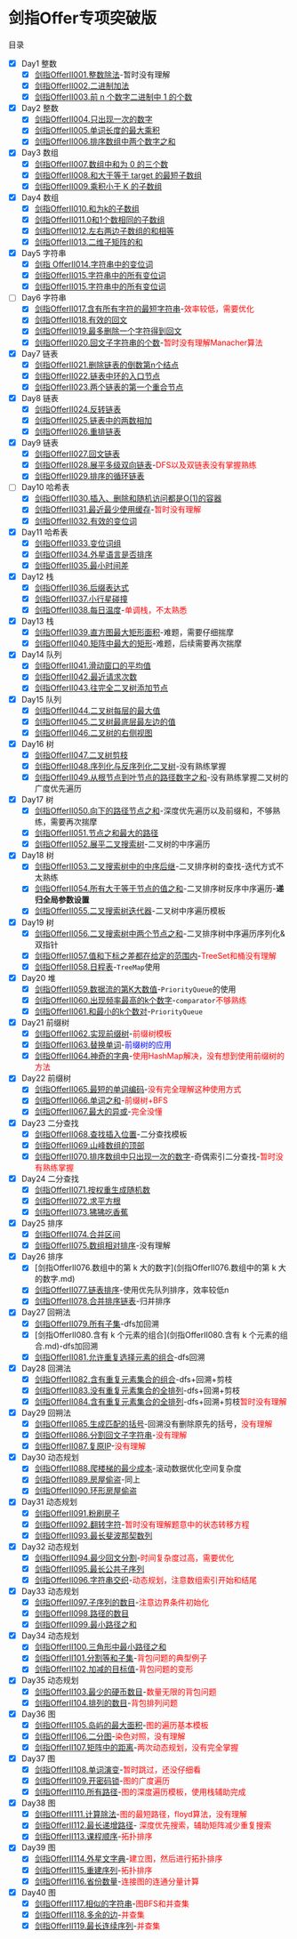 # 剑指Offer专项突破版

目录

- [x] Day1 整数
  - [x] [剑指OfferII001.整数除法](剑指OfferII001.整数除法.md)-暂时没有理解
  - [x] [剑指OfferII002.二进制加法](剑指OfferII002.二进制加法.md)
  - [x] [剑指OfferII003.前 n 个数字二进制中 1 的个数](剑指OfferII003.前n个数字二进制中1的个数.md)
- [x] Day2 整数
  - [x] [剑指OfferII004.只出现一次的数字](剑指OfferII004.只出现一次的数字.md)
  - [x] [剑指OfferII005.单词长度的最大乘积](剑指OfferII005.单词长度的最大乘积.md)
  - [x] [剑指OfferII006.排序数组中两个数字之和](剑指OfferII006.排序数组中两个数字之和.md)
- [x] Day3 数组
  - [x] [剑指OfferII007.数组中和为 0 的三个数](剑指OfferII007.数组中和为0的三个数.md)
  - [x] [剑指OfferII008.和大于等于 target 的最短子数组](剑指OfferII008.和大于等于target的最短子数组.md)
  - [x] [剑指OfferII009.乘积小于 K 的子数组](剑指OfferII009.乘积小于K的子数组.md)
- [x] Day4 数组
  - [x] [剑指OfferII010.和为k的子数组](剑指OfferII010.和为k的子数组.md)
  - [x] [剑指OfferII011.0和1个数相同的子数组](剑指OfferII011.0和1个数相同的子数组.md)
  - [x] [剑指OfferII012.左右两边子数组的和相等](剑指OfferII012.左右两边子数组的和相等.md)
  - [x] [剑指OfferII013.二维子矩阵的和](剑指OfferII013.二维子矩阵的和.md)
- [x] Day5 字符串
  - [x] [剑指 OfferII014.字符串中的变位词](剑指OfferII014.字符串中的变位词.md)
  - [x] [剑指OfferII015.字符串中的所有变位词](剑指OfferII015.字符串中的所有变位词.md)
  - [x] [剑指OfferII015.字符串中的所有变位词](剑指OfferII015.字符串中的所有变位词.md)
- [ ] Day6 字符串
  - [x] [剑指OfferII017.含有所有字符的最短字符串](剑指OfferII017.含有所有字符的最短字符串.md)-<font color="red">效率较低，需要优化</font>
  - [x] [剑指OfferII018.有效的回文](剑指OfferII018.有效的回文.md)
  - [x] [剑指OfferII019.最多删除一个字符得到回文](剑指OfferII019.最多删除一个字符得到回文.md)
  - [x] [剑指OfferII020.回文子字符串的个数](剑指OfferII020.回文子字符串的个数.md)-<font color="red">暂时没有理解Manacher算法</font>
- [x] Day7 链表
  - [x] [剑指OfferII021.删除链表的倒数第n个结点](剑指OfferII021.删除链表的倒数第n个结点.md)
  - [x] [剑指OfferII022.链表中环的入口节点](剑指OfferII022.链表中环的入口节点.md)
  - [x] [剑指OfferII023.两个链表的第一个重合节点](剑指OfferII023.两个链表的第一个重合节点.md)
- [x] Day8 链表
  - [x] [剑指OfferII024.反转链表](剑指OfferII024.反转链表.md)
  - [x] [剑指OfferII025.链表中的两数相加](剑指OfferII025.链表中的两数相加.md)
  - [x] [剑指OfferII026.重排链表](剑指OfferII026.重排链表.md)
- [x] Day9 链表
  - [x] [剑指OfferII027.回文链表](剑指OfferII027.回文链表.md)
  - [x] [剑指OfferII028.展平多级双向链表](剑指OfferII028.展平多级双向链表.md)-<font color="red">DFS以及双链表没有掌握熟练</font>
  - [x] [剑指OfferII029.排序的循环链表](剑指OfferII029.排序的循环链表.md)
- [ ] Day10 哈希表
  - [x] [剑指OfferII030.插入、删除和随机访问都是O(1)的容器](剑指OfferII030.插入、删除和随机访问都是O(1)的容器.md)
  - [x] [剑指OfferII031.最近最少使用缓存](剑指OfferII031.最近最少使用缓存.md)-<font color="red">暂时没有理解</font>
  - [x] [剑指OfferII032.有效的变位词](剑指OfferII032.有效的变位词.md)
- [x] Day11 哈希表
  - [x] [剑指OfferII033.变位词组](剑指OfferII033.变位词组.md)
  - [x] [剑指OfferII034.外星语言是否排序](剑指OfferII034.外星语言是否排序.md)
  - [x] [剑指OfferII035.最小时间差](剑指OfferII035.最小时间差.md)
- [x] Day12 栈
  - [x] [剑指OfferII036.后缀表达式](剑指OfferII036.后缀表达式.md)
  - [x] [剑指OfferII037.小行星碰撞](剑指OfferII037.小行星碰撞.md)
  - [x] [剑指OfferII038.每日温度](剑指OfferII038.每日温度.md)-<font color="red">单调栈，不太熟悉</font>
- [x] Day13 栈
  - [x] [剑指OfferII039.直方图最大矩形面积](剑指OfferII039.直方图最大矩形面积.md)-难题，需要仔细揣摩
  - [x] [剑指OfferII040.矩阵中最大的矩形](剑指OfferII040.矩阵中最大的矩形.md)-难题，后续需要再次揣摩
- [x] Day14 队列
  - [x] [剑指OfferII041.滑动窗口的平均值](剑指OfferII041.滑动窗口的平均值.md)
  - [x] [剑指OfferII042.最近请求次数](剑指OfferII042.最近请求次数.md)
  - [x] [剑指OfferII043.往完全二叉树添加节点](剑指OfferII043.往完全二叉树添加节点.md)
- [x] Day15 队列
  - [x] [剑指OfferII044.二叉树每层的最大值](剑指OfferII044.二叉树每层的最大值.md)
  - [x] [剑指OfferII045.二叉树最底层最左边的值](剑指OfferII045.二叉树最底层最左边的值.md)
  - [x] [剑指OfferII046.二叉树的右侧视图](剑指OfferII046.二叉树的右侧视图.md)
- [x] Day16 树
  - [x] [剑指OfferII047.二叉树剪枝](剑指OfferII047.二叉树剪枝.md)
  - [x] [剑指OfferII048.序列化与反序列化二叉树](剑指OfferII048.序列化与反序列化二叉树.md)-没有熟练掌握
  - [x] [剑指OfferII049.从根节点到叶节点的路径数字之和](剑指OfferII049.从根节点到叶节点的路径数字之和.md)-没有熟练掌握二叉树的广度优先遍历
- [x] Day17 树
  - [x] [剑指OfferII050.向下的路径节点之和](剑指OfferII050.向下的路径节点之和.md)-深度优先遍历以及前缀和，不够熟练，需要再次揣摩
  - [x] [剑指OfferII051.节点之和最大的路径](剑指OfferII051.节点之和最大的路径.md)
  - [x] [剑指OfferII052.展平二叉搜索树](剑指OfferII052.展平二叉搜索树.md)-二叉树的中序遍历
- [x] Day18 树
  - [x] [剑指OfferII053.二叉搜索树中的中序后继](剑指OfferII053.二叉搜索树中的中序后继.md)-二叉排序树的查找-迭代方式不太熟练
  - [x] [剑指OfferII054.所有大于等于节点的值之和](剑指OfferII054.所有大于等于节点的值之和.md)-二叉排序树反序中序遍历-**递归全局参数设置**
  - [x] [剑指OfferII055.二叉搜索树迭代器](剑指OfferII055.二叉搜索树迭代器.md)-二叉树中序遍历模板
- [x] Day19 树
  - [x] [剑指OfferII056.二叉搜索树中两个节点之和](剑指OfferII056.二叉搜索树中两个节点之和.md)-二叉排序树中序遍历序列化&双指针
  - [x] [剑指OfferII057.值和下标之差都在给定的范围内](剑指OfferII057.值和下标之差都在给定的范围内.md)-<font color="red">TreeSet和桶没有理解</font>
  - [x] [剑指OfferII058.日程表](剑指OfferII058.日程表.md)-`TreeMap`使用
- [x] Day20 堆
  - [x] [剑指OfferII059.数据流的第K大数值](剑指OfferII059.数据流的第K大数值.md)-`PriorityQueue`的使用
  - [x] [剑指OfferII060.出现频率最高的k个数字](剑指OfferII060.出现频率最高的k个数字.md)-`comparator`<font color="red">不够熟练</font>
  - [x] [剑指OfferII061.和最小的k个数对](剑指OfferII061.和最小的k个数对.md)-`PriorityQueue`
- [x] Day21 前缀树
  - [x] [剑指OfferII062.实现前缀树](剑指OfferII062.实现前缀树.md)-<font color="red">前缀树模板</font>
  - [x] [剑指OfferII063.替换单词](剑指OfferII063.替换单词.md)-<font color="blue">前缀树的应用</font>
  - [x] [剑指OfferII064.神奇的字典](剑指OfferII064.神奇的字典.md)-<font color="red">使用HashMap解决，没有想到使用前缀树的方法</font>
- [x] Day22 前缀树
  - [x] [剑指OfferII065.最短的单词编码](剑指OfferII065.最短的单词编码.md)-<font color="red">没有完全理解这种使用方式</font>
  - [x] [剑指OfferII066.单词之和](剑指OfferII066.单词之和.md)-<font color="red">前缀树+BFS</font>
  - [x] [剑指OfferII067.最大的异或](剑指OfferII067.最大的异或.md)-<font color="red">完全没懂</font>
- [x] Day23 二分查找
  - [x] [剑指OfferII068.查找插入位置](剑指OfferII068.查找插入位置.md)-二分查找模板
  - [x] [剑指OfferII069.山峰数组的顶部](剑指OfferII069.山峰数组的顶部.md)
  - [x] [剑指OfferII070.排序数组中只出现一次的数字](剑指OfferII070.排序数组中只出现一次的数字.md)-奇偶索引二分查找-<font color="red">暂时没有熟练掌握</font>
- [x] Day24 二分查找
  - [x] [剑指OfferII071.按权重生成随机数](剑指OfferII071.按权重生成随机数.md)
  - [x] [剑指OfferII072.求平方根](剑指OfferII072.求平方根.md)
  - [x] [剑指OfferII073.狒狒吃香蕉](剑指OfferII073.狒狒吃香蕉.md)
- [x] Day25 排序
  - [x] [剑指OfferII074.合并区间](剑指OfferII074.合并区间.md)
  - [x] [剑指OfferII075.数组相对排序](剑指OfferII075.数组相对排序.md)-没有理解
- [x] Day26 排序
  - [x] [剑指OfferII076.数组中的第 k 大的数字](剑指OfferII076.数组中的第 k 大的数字.md)
  - [x] [剑指OfferII077.链表排序](剑指OfferII077.链表排序.md)-使用优先队列排序，效率较低n
  - [x] [剑指OfferII078.合并排序链表](剑指OfferII078.合并排序链表.md)-归并排序
- [x] Day27 回朔法
  - [x] [剑指OfferII079.所有子集](剑指OfferII079.所有子集.md)-dfs加回溯
  - [x] [剑指OfferII080.含有 k 个元素的组合](剑指OfferII080.含有 k 个元素的组合.md)-dfs加回溯
  - [x] [剑指OfferII081.允许重复选择元素的组合](剑指OfferII081.允许重复选择元素的组合.md)-dfs回溯
- [x] Day28 回溯法
  - [x] [剑指OfferII082.含有重复元素集合的组合](剑指OfferII082.含有重复元素集合的组合.md)-dfs+回溯+剪枝
  - [x] [剑指OfferII083.没有重复元素集合的全排列](剑指OfferII083.没有重复元素集合的全排列.md)-dfs+回溯+剪枝
  - [x] [剑指OfferII084.含有重复元素集合的全排列](剑指OfferII084.含有重复元素集合的全排列.md)-dfs+回溯+剪枝<font color="red">暂时没有理解</font>
- [x] Day29 回朔法
  - [x] [剑指OfferII085.生成匹配的括号](剑指OfferII085.生成匹配的括号.md)-回溯没有删除原先的括号，<font color="red">没有理解</font>
  - [x] [剑指OfferII086.分割回文子字符串](剑指OfferII086.分割回文子字符串.md)-<font color="red">没有理解</font>
  - [x] [剑指OfferII087.复原IP](剑指OfferII087.复原IP.md)-<font color="red">没有理解</font>
- [x] Day30 动态规划
  - [x] [剑指OfferII088.爬楼梯的最少成本](剑指OfferII088.爬楼梯的最少成本.md)-滚动数据优化空间复杂度
  - [x] [剑指OfferII089.房屋偷盗](剑指OfferII089.房屋偷盗.md)-同上
  - [x] [剑指OfferII090.环形房屋偷盗](剑指OfferII090.环形房屋偷盗.md)
- [x] Day31 动态规划
  - [x] [剑指OfferII091.粉刷房子](剑指OfferII091.粉刷房子.md)
  - [x] [剑指OfferII092.翻转字符](剑指OfferII092.翻转字符.md)-<font color="red">暂时没有理解题意中的状态转移方程</font>
  - [x] [剑指OfferII093.最长斐波那契数列](剑指OfferII093.最长斐波那契数列.md)
- [x] Day32 动态规划
  - [x] [剑指OfferII094.最少回文分割](剑指OfferII094.最少回文分割.md)-<font color="red">时间复杂度过高，需要优化</font>
  - [x] [剑指OfferII095.最长公共子序列](剑指OfferII095.最长公共子序列.md)
  - [x] [剑指OfferII096.字符串交织](剑指OfferII096.字符串交织.md)-<font color="red">动态规划，注意数组索引开始和结尾</font>
- [x] Day33 动态规划
  - [x] [剑指OfferII097.子序列的数目](剑指OfferII097.子序列的数目.md)-<font color="red">注意边界条件初始化</font>
  - [x] [剑指OfferII098.路径的数目](剑指OfferII098.路径的数目.md)
  - [x] [剑指OfferII099.最小路径之和](剑指OfferII099.最小路径之和.md)
- [x] Day34 动态规划
  - [x] [剑指OfferII100.三角形中最小路径之和](剑指OfferII100.三角形中最小路径之和.md)
  - [x] [剑指OfferII101.分割等和子集](剑指OfferII101.分割等和子集.md)-<font color="red">背包问题的典型例子</font>
  - [x] [剑指OfferII102.加减的目标值](剑指OfferII102.加减的目标值.md)-<font color="red">背包问题的变形</font>
- [x] Day35 动态规划
  - [x] [剑指OfferII103.最少的硬币数目](剑指OfferII103.最少的硬币数目.md)-<font color="red">数量无限的背包问题</font>
  - [x] [剑指OfferII104.排列的数目](剑指OfferII104.排列的数目.md)-<font color="red">背包排列问题</font>
- [x] Day36 图
  - [x] [剑指OfferII105.岛屿的最大面积](剑指OfferII105.岛屿的最大面积.md)-<font color="red">图的遍历基本模板</font>
  - [x] [剑指OfferII106.二分图](剑指OfferII106.二分图.md)-<font color="red">染色对照，没有理解</font>
  - [x] [剑指OfferII107.矩阵中的距离](剑指OfferII107.矩阵中的距离.md)-<font color="red">两次动态规划，没有完全掌握</font>
- [x] Day37 图
  - [x] [剑指OfferII108.单词演变](剑指OfferII108.单词演变.md)-<font color="red">暂时跳过，还没仔细看</font>
  - [x] [剑指OfferII109.开密码锁](剑指OfferII109.开密码锁.md)-<font color="red">图的广度遍历</font>
  - [x] [剑指OfferII110.所有路径](剑指OfferII110.所有路径.md)-<font color="red">图的深度遍历模板，使用栈辅助完成</font>
- [x] Day38 图
  - [x] [剑指OfferII111.计算除法](剑指OfferII111.计算除法.md)-<font color="red">图的最短路径，floyd算法，没有理解</font>
  - [x] [剑指OfferII112.最长递增路径](剑指OfferII112.最长递增路径.md)-<font color="red"> 深度优先搜索，辅助矩阵减少重复搜索</font>
  - [x] [剑指OfferII113.课程顺序](剑指OfferII113.课程顺序.md)-<font color="red">拓扑排序</font>
- [x] Day39 图
  - [x] [剑指OfferII114.外星文字典](剑指OfferII114.外星文字典.md)-<font color="red">建立图，然后进行拓扑排序</font>
  - [x] [剑指OfferII115.重建序列](剑指OfferII115.重建序列.md)-<font color="red">拓扑排序</font>
  - [x] [剑指OfferII116.省份数量](剑指OfferII116.省份数量.md)-<font color="red">连接图的连通分量计算</font>
- [x] Day40 图
  - [x] [剑指OfferII117.相似的字符串](剑指OfferII117.相似的字符串.md)-<font color="red">图BFS和并查集</font>
  - [x] [剑指OfferII118.多余的边](剑指OfferII118.多余的边.md)-<font color="red">并查集</font>
  - [x] [剑指OfferII119.最长连续序列](剑指OfferII119.最长连续序列.md)-<font color="red">并查集</font>